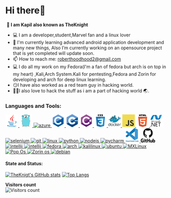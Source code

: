# Hi there👋

&nbsp;💎 **I am Kapil also known as TheKnight**
- 💻 I am a developer,student,Marvel fan and a linux lover
- 🌱 I'm currently learning advanced android application development </b> and many new things, Also I’m currently working on an opensource project that is yet completed will update soon.
- 📫 How to reach me: roberthoodhood2@gmail.com
- 💻 I do all my work on my Fedora(I'm a fan of fedora but arch is on top in my heart) ,Kali,Arch System.Kali for pentesting,Fedora and Zorin for developing and arch for deep linux learning.
- :smirk:I have also worked as a red team guy in hacking world.
- :man_technologist:I also love to hack the stuff as i am a part of hacking world :earth_asia:.


<h3 align="left">Languages and Tools:</h3>
<p align="left">  <a href="https://www.java.com" target="_blank"> <img src="https://raw.githubusercontent.com/devicons/devicon/master/icons/java/java-original.svg" alt="java" width="40" height="40"/> </a> <a href="https://golang.org" target="_blank"> <img src="https://raw.githubusercontent.com/devicons/devicon/master/icons/go/go-original.svg" alt="go" width="40" height="40"/> </a>  <a href="https://azure.microsoft.com/en-in/" target="_blank"> <img src="https://www.vectorlogo.zone/logos/microsoft_azure/microsoft_azure-icon.svg" alt="azure" width="40" height="40"/> </a>  <a href="https://www.cprogramming.com/" target="_blank"> <img src="https://raw.githubusercontent.com/devicons/devicon/master/icons/c/c-original.svg" alt="c" width="40" height="40"/> </a> <a href="https://www.w3schools.com/cpp/" target="_blank"> <img src="https://raw.githubusercontent.com/devicons/devicon/master/icons/cplusplus/cplusplus-original.svg" alt="cplusplus" width="40" height="40"/> </a> <a href="https://www.w3schools.com/cs/" target="_blank"> <img src="https://raw.githubusercontent.com/devicons/devicon/master/icons/csharp/csharp-original.svg" alt="csharp" width="40" height="40"/> </a> <a href="https://www.w3schools.com/css/" target="_blank"> <img src="https://raw.githubusercontent.com/devicons/devicon/master/icons/css3/css3-original-wordmark.svg" alt="css3" width="40" height="40"/> </a> <a href="https://www.docker.com/" target="_blank"> <img src="https://raw.githubusercontent.com/devicons/devicon/master/icons/docker/docker-original-wordmark.svg" alt="docker" width="40" height="40"/> </a> <a href="https://developer.mozilla.org/en-US/docs/Web/JavaScript" target="_blank"> <img src="https://raw.githubusercontent.com/devicons/devicon/master/icons/javascript/javascript-original.svg" alt="javascript" width="40" height="40"/> </a> <a href="https://www.w3.org/html/" target="_blank"> <img src="https://raw.githubusercontent.com/devicons/devicon/master/icons/html5/html5-original-wordmark.svg" alt="html5" width="40" height="40"/> </a> <a href="https://dotnet.microsoft.com/" target="_blank"> <img src="https://raw.githubusercontent.com/devicons/devicon/master/icons/dot-net/dot-net-original-wordmark.svg" alt="dotnet" width="40" height="40"/> </a> <a href="https://www.selenium.dev" target="_blank"> <img src="https://raw.githubusercontent.com/detain/svg-logos/780f25886640cef088af994181646db2f6b1a3f8/svg/selenium-logo.svg" alt="selenium" width="40" height="40"/> </a> <a href="https://git-scm.com/" target="_blank"> <img src="https://upload.wikimedia.org/wikipedia/commons/3/3f/Git_icon.svg" alt="git" width="40" height="40"/> </a> <a href="https://www.linux.org/" target="_blank"> <img src="https://upload.wikimedia.org/wikipedia/commons/3/35/Tux.svg" alt="linux" width="40" height="40"/> </a> <a href="https://www.python.org/" target="_blank"> <img src="https://upload.wikimedia.org/wikipedia/commons/c/c3/Python-logo-notext.svg" alt="python" width="45" height="45"/> </a> <a href="https://www.nodejs.org/" target="_blank"> <img src="https://upload.wikimedia.org/wikipedia/commons/d/d9/Node.js_logo.svg" alt="nodejs" width="45" height="45"/> </a> <a href="https://www.jetbrains.com/" target="_blank"> <img src="https://upload.wikimedia.org/wikipedia/commons/1/1d/PyCharm_Icon.svg" alt="pycharm" width="45" height="45"/> </a> <a href="https://code.visualstudio.com/" target="_blank"> <img src="https://raw.githubusercontent.com/devicons/devicon/master/icons/vscode/vscode-original-wordmark.svg" alt="vscode" width="45" height="45"/> </a> <a href="https://www.github.com/" target="_blank"> <img src="https://raw.githubusercontent.com/devicons/devicon/master/icons/github/github-original-wordmark.svg" alt="github" width="45" height="45"/> </a> <a href="https://www.jetbrains.org/" target="_blank"> <img src="https://upload.wikimedia.org/wikipedia/commons/9/9c/IntelliJ_IDEA_Icon.svg" alt="intellij" width="45" height="45"/> </a>  <a href="https://www.jetbrains.org/" target="_blank"> <img src="https://upload.wikimedia.org/wikipedia/commons/9/95/Android_Studio_Icon_3.6.svg" alt="intellij" width="45" height="45"/> </a> <a href="https://getfedora.org" target="_blank"> <img src="https://upload.wikimedia.org/wikipedia/commons/3/3f/Fedora_logo.svg" alt="fedora" width="45" height="45"/> </a> <a href="https://archlinux.org" target="_blank"> <img src="https://archlinux.org/logos/archlinux-icon-crystal-64.svg" alt="arch" width="45" height="45"/> </a> <a href="https://kali.org" target="_blank"> <img src="https://upload.wikimedia.org/wikipedia/commons/4/4b/Kali_Linux_2.0_wordmark.svg" alt="kalilinux" width="45" height="45"/> </a> <a href="https://ubuntu.com" target="_blank"> <img src="https://upload.wikimedia.org/wikipedia/commons/9/9e/UbuntuCoF.svg" alt="ubuntu" width="45" height="45"/> </a> <a href="https://mxlinux.org/" target="_blank"> <img src="https://upload.wikimedia.org/wikipedia/commons/d/d4/MX_Linux_logo.svg" alt="MXLinux" width="45" height="45"/> </a> <a href="https://pop.system76.com/" target="_blank"> <img src="https://upload.wikimedia.org/wikipedia/commons/c/c5/Pop_OS-Logo-nobg.svg" alt="Pop Os" width="45" height="45"/> </a>   <a href="https://zorin.com/os/" target="_blank"> <img src="https://upload.wikimedia.org/wikipedia/commons/1/14/Zorin_Logomark.svg" alt="Zorin os" width="45" height="45"/> </a>  <a href="https://www.debian.org/" target="_blank"> <img src="https://upload.wikimedia.org/wikipedia/commons/6/66/Openlogo-debianV2.svg" alt="debian" width="45" height="45"/> </a>     

 </p>


<h4 align="left">State and Status:</h4>

[![TheKnigt's GitHub stats](https://github-readme-stats.vercel.app/api?username=W1LDN16H7&theme=radical&show_icons=true)](https://github.com/W1LDN16H7/github-readme-stats) [![Top Langs](https://github-readme-stats.vercel.app/api/top-langs/?username=W1LDN16H7&theme=radical&show_icons=true)](https://github.com/W1LDN16H7/github-readme-stats) <p> <b>Visitors count</b> <br> <img src="https://profile-counter.glitch.me/W1LDN16H7/count.svg" alt="Visitors count"> </p>

<!--
**W1LDN16H7/W1LDN16H7** is a ✨ _special_ ✨ repository because its `README.md` (this file) appears on your GitHub profile.




